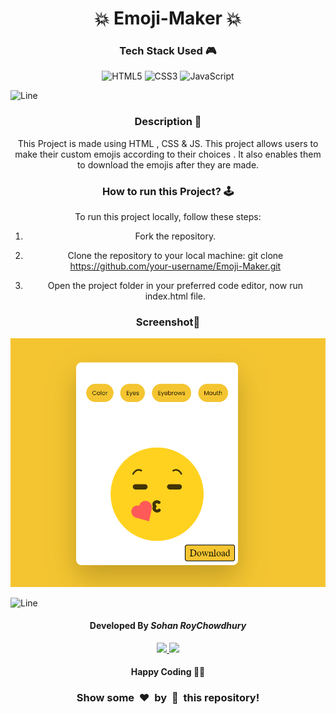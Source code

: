 <h1 align='center'><b>💥 Emoji-Maker 💥</b></h1>

<!-- -------------------------------------------------------------------------------------------------------------- -->

<h3 align='center'>Tech Stack Used 🎮</h3>


<div align='center'>

  ![HTML5](https://img.shields.io/badge/html5-%23E34F26.svg?style=for-the-badge&logo=html5&logoColor=white)
  ![CSS3](https://img.shields.io/badge/css3-%231572B6.svg?style=for-the-badge&logo=css3&logoColor=white)
  ![JavaScript](https://img.shields.io/badge/javascript-%23323330.svg?style=for-the-badge&logo=javascript&logoColor=%23F7DF1E)

</div>


![Line](https://github.com/Avdhesh-Varshney/WebMasterLog/assets/114330097/4b78510f-a941-45f8-a9d5-80ed0705e847)

<!-- -------------------------------------------------------------------------------------------------------------- -->

<h3 align='center'>Description 📃</h3>

<div align='center'>
    <p>This Project is made using HTML , CSS & JS. This project allows users to make their custom emojis according to their choices . It also enables them to download the emojis after they are made.</p>
</div>


<!-- -------------------------------------------------------------------------------------------------------------- -->

<h3 align='center'>How to run this Project? 🕹️</h3>

<div align='center'>
    <p>To run this project locally, follow these steps:

1. Fork the repository.

2. Clone the repository to your local machine:
    git clone https://github.com/your-username/Emoji-Maker.git

3. Open the project folder in your preferred code editor, now run index.html file.

</p>
</div>

<!-- -------------------------------------------------------------------------------------------------------------- -->

<h3 align='center'>Screenshot📸</h3>
<img src='./Emoji-Maker.webp'>

![Line](https://github.com/Avdhesh-Varshney/WebMasterLog/assets/114330097/4b78510f-a941-45f8-a9d5-80ed0705e847)

<!-- -------------------------------------------------------------------------------------------------------------- -->

<h4 align='center'>Developed By <b><i>Sohan RoyChowdhury</i></b></h4>
<p align='center'>
  <a href='linkedin.com/in/sohan-roychowdhury-363440256'>
    <img src='https://img.shields.io/badge/linkedin-%230077B5.svg?style=for-the-badge&logo=linkedin&logoColor=white' />
  </a>
  <a href='https://github.com/SohanRC'>
    <img src='https://img.shields.io/badge/github-%23121011.svg?style=for-the-badge&logo=github&logoColor=white' />
  </a>
</p>

<h4 align='center'>Happy Coding 🧑‍💻</h4>

<h3 align="center">Show some &nbsp;❤️&nbsp; by &nbsp;🌟&nbsp; this repository!</h3>